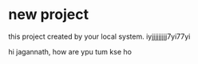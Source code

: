 # new project 

this project created by your local system.
iyjjjjjjjjj7yi77yi

hi jagannath,
how are ypu
tum kse ho